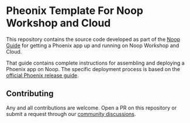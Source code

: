# Pheonix Template For Noop Workshop and Cloud

This repository contains the source code developed as part of the [Noop Guide](https://noop.dev/blog/launch-phoenix-app/) for getting a Phoenix app up and running on Noop Workshop and Cloud.

That guide contains complete instructions for assembling and deploying a Phoenix app on Noop. The specific deployment process is based on the [official Phoenix release guide](https://hexdocs.pm/phoenix/releases.html).

## Contributing

Any and all contributions are welcome. Open a PR on this repository or submit a request through our [community discussions](https://github.com/orgs/noop-inc/discussions).
